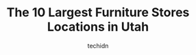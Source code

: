 ---
layout: ampstory
image: https://i0.wp.com/paketmu.com/wp-content/uploads/2023/06/ashley-store-0-in-utah-1686369881.jpeg?resize=640,853
author: techidn
featured: false
description: Explore the diverse Furniture Store scene in Utah, home to an incredible selection of 10 establishments catering to every taste. Whether youre in search of iconic favorites or undiscovered 
title: The 10 Largest Furniture Stores Locations in Utah
cover:
   title: The 10 Largest Furniture Stores Locations in Utah
   subtitle: RICKPATE
   background: https://paketmu.com/wp-content/uploads/2023/06/ashley-store-0-in-utah-1686369881.jpeg

pages: 
 - layout: thirds
   top: <h1>#1 RC Willey</h1>
   bottom: "<p>I purchased most of my furnitures and appliances from RC Willey when I bought my house long years ago. And since having a new house is a huge expense, I availed their 3-y</p>"
   background: https://paketmu.com/wp-content/uploads/2023/06/ashley-store-1-in-utah-1686369883.jpeg
   backgroundblur: true
 - layout: thirds
   top: <h1>#2 Ashley Store</h1>
   bottom: "<p>We had a really awesome experience at Ashley today! Alan, our salesman, was truly one of the sweetest guys we have met. He was patient, kind, knowledgeable and an awesome</p>"
   background: https://paketmu.com/wp-content/uploads/2023/06/ashley-store-2-in-utah-1686369883.jpeg
   cta:
      link: https://paketmu.com/the-10-largest-furniture-stores-locations-in-utah/
      text: The 10 Largest Furniture Stores Locations in Utah
 - layout: thirds
   top: <h1>#3 Ashley Store</h1>
   bottom: "<p>Ashley has resolved this issue the best they could. I am still upset it took them this long and all the effort that had to be taken just to write the wrong. 1-2starsWe pa</p>"
   background: https://paketmu.com/wp-content/uploads/2023/06/ashley-store-3-in-utah-1686369884.jpeg
   cta:
      link: https://paketmu.com/the-10-largest-furniture-stores-locations-in-utah/
      text: The 10 Largest Furniture Stores Locations in Utah
 - layout: thirds
   top: <h1>#4 Furniture Row</h1>
   bottom: "<p>54 Ikea Way, Draper, UT 84020, United States</p>"
   background: https://images.unsplash.com/photo-1533998839656-76f5e4b2bccb?ixlib=rb-4.0.3&ixid=MnwxMjA3fDB8MHxwaG90by1wYWdlfHx8fGVufDB8fHx8&auto=format&fit=crop&w=640&h=853&q=80
   cta:
      link: https://paketmu.com/the-10-largest-furniture-stores-locations-in-utah/
      text: The 10 Largest Furniture Stores Locations in Utah
 - layout: thirds
   top: <h1>#5 Ashley Store</h1>
   bottom: "<p>40 E University Pkwy, Orem, UT 84058, United States</p>"
   background: https://images.unsplash.com/photo-1552083974-186346191183?ixlib=rb-4.0.3&ixid=MnwxMjA3fDB8MHxwaG90by1wYWdlfHx8fGVufDB8fHx8&auto=format&fit=crop&w=640&h=853&q=80
   cta:
      link: https://paketmu.com/the-10-largest-furniture-stores-locations-in-utah/
      text: The 10 Largest Furniture Stores Locations in Utah
 - layout: thirds
   top: <h1>#6 Olympia Furniture (Salt Lake Store)</h1>
   bottom: "<p>1842 S Redwood Rd, Salt Lake City, UT 84104, United States</p>"
   background: https://images.unsplash.com/photo-1496096265110-f83ad7f96608?ixlib=rb-4.0.3&ixid=MnwxMjA3fDB8MHxwaG90by1wYWdlfHx8fGVufDB8fHx8&auto=format&fit=crop&w=640&h=853&q=80
   cta:
      link: https://paketmu.com/the-10-largest-furniture-stores-locations-in-utah/
      text: The 10 Largest Furniture Stores Locations in Utah
 - layout: thirds
   top: <h1>#7 Bassett Furniture</h1>
   bottom: "<p>2160 S 300 W, Salt Lake City, UT 84115, United States</p>"
   background: https://images.unsplash.com/photo-1531169509526-f8f1fdaa4a67?ixlib=rb-4.0.3&ixid=MnwxMjA3fDB8MHxwaG90by1wYWdlfHx8fGVufDB8fHx8&auto=format&fit=crop&w=640&h=853&q=80
   cta:
      link: https://paketmu.com/the-10-largest-furniture-stores-locations-in-utah/
      text: The 10 Largest Furniture Stores Locations in Utah
 - layout: thirds
   middle: Continue reading...
   background: https://images.unsplash.com/photo-1484589065579-248aad0d8b13?ixlib=rb-4.0.3&ixid=MnwxMjA3fDB8MHxwaG90by1wYWdlfHx8fGVufDB8fHx8&auto=format&fit=crop&w=640&h=853&q=80
   cta:
      link: https://paketmu.com/the-10-largest-furniture-stores-locations-in-utah/
      text: The 10 Largest Furniture Stores Locations in Utah
      
---